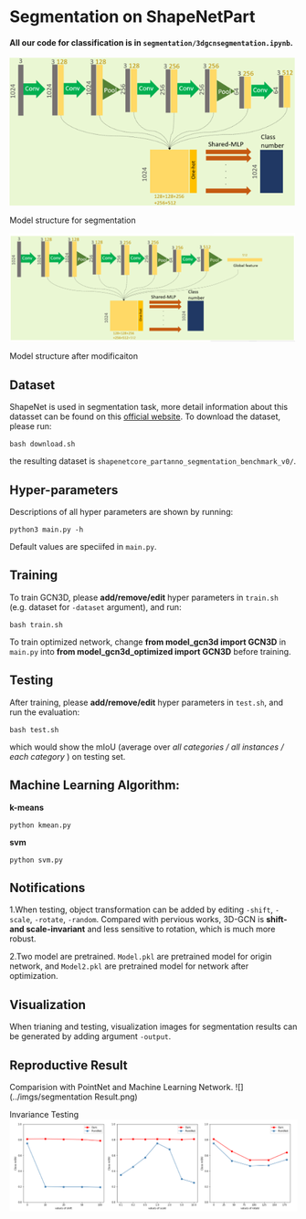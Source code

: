 # Segmentation on ShapeNetPart
#### All our code for classification is in `segmentation/3dgcnsegmentation.ipynb`.
<img src="../imgs/model_seg.png" alt="segmentation model" width="500" />

Model structure for segmentation

<img src="../imgs/model_op.png" alt="segmentation model" width="500" />

Model structure after modificaiton

## Dataset
ShapeNet is used in segmentation task, more detail information about this datasset can be found on this [official website](https://www.shapenet.org/). To download the dataset, please run: 
```
bash download.sh
```
the resulting dataset is `shapenetcore_partanno_segmentation_benchmark_v0/`. 

## Hyper-parameters
Descriptions of all hyper parameters are shown by running:
```
python3 main.py -h
```
Default values are speciifed in `main.py`.

## Training 
To train GCN3D, please **add/remove/edit** hyper parameters in `train.sh` (e.g. dataset for `-dataset` argument), and run: 
```
bash train.sh
```
To train optimized network, change **from model_gcn3d import GCN3D** in `main.py` into **from model_gcn3d_optimized import GCN3D** before training.

## Testing
After training, please **add/remove/edit** hyper parameters in `test.sh`, and run the evaluation:
```
bash test.sh
```
which would show the mIoU (average over *all categories / all instances / each category* ) on testing set.

## Machine Learning Algorithm:
**k-means**
```
python kmean.py
```
**svm**
```
python svm.py
```

## Notifications
1.When testing, object transformation can be added by editing `-shift`, `-scale`, `-rotate`, `-random`. Compared with pervious works, 3D-GCN is **shift- and scale-invariant** and less sensitive to rotation, which is much more robust.

2.Two model are pretrained. `Model.pkl` are pretrained model for origin network, and `Model2.pkl` are pretrained model for network after optimization.

## Visualization
When trianing and testing, visualization images for segmentation results can be generated by adding argument `-output`. 

## Reproductive Result
Comparision with PointNet and Machine Learning Network.
![](../imgs/segmentation Result.png)

Invariance Testing
![](../imgs/IT.png)


